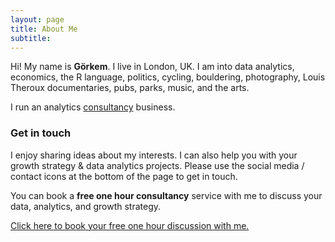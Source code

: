 ```yaml
---
layout: page
title: About Me
subtitle: 
---
```


Hi! My name is **Görkem**. I live in London, UK. I am into data analytics, economics, the R language, politics, cycling, bouldering, photography, Louis Theroux documentaries, pubs, parks, music, and the arts.

I run an analytics [consultancy](http://gorkemmeral.com/data-analytics-and-growth-strategy-consultancy/) business.

### Get in touch

I enjoy sharing ideas about my interests. I can also help you with your growth strategy & data analytics projects. Please use the social media / contact icons at the bottom of the page to get in touch. 

You can book a **free one hour consultancy** service with me to discuss your data, analytics, and growth strategy.

<!-- Calendly link widget begin -->
<link href="https://assets.calendly.com/assets/external/widget.css" rel="stylesheet">
<script src="https://assets.calendly.com/assets/external/widget.js" type="text/javascript"></script>
<a href="" onclick="Calendly.showPopupWidget('https://calendly.com/gorkemmeral/meeting');return false;">Click here to book your free one hour discussion with me.</a>
<!-- Calendly link widget end -->

<!-- Calendly badge widget begin -->
<link href="https://assets.calendly.com/assets/external/widget.css" rel="stylesheet">
<script src="https://assets.calendly.com/assets/external/widget.js" type="text/javascript"></script>
<script type="text/javascript">Calendly.initBadgeWidget({url: 'https://calendly.com/gorkemmeral/meeting', text: 'Schedule a meeting', color: '#4d5055', branding: false});</script>
<!-- Calendly badge widget end -->
